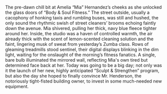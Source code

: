The pre-dawn chill bit at Amelia “Mia” Hernandez’s cheeks as she unlocked the glass doors of “Body & Soul Fitness.”  The street outside, usually a cacophony of honking taxis and rumbling buses, was still and hushed, the only sound the rhythmic swish of street cleaners’ brooms echoing faintly down the avenue.  Mia shivered, pulling her thick, navy blue fleece tighter around her.  Inside, the studio was a haven of controlled warmth, the air already thick with the scent of lemon-scented cleaning solution and the faint, lingering musk of sweat from yesterday’s Zumba class.  Rows of gleaming treadmills stood sentinel, their digital displays blinking in the dim light, waiting for the onslaught of the morning’s fitness fanatics.  A single, bare bulb illuminated the mirrored wall, reflecting Mia's own tired but determined face back at her. Today was going to be a big day; not only was it the launch of her new, highly anticipated “Sculpt & Strengthen” program, but also the day she hoped to finally convince Mr. Henderson, the notoriously tight-fisted building owner, to invest in some much-needed new equipment.
